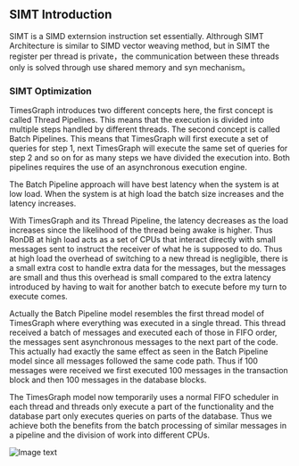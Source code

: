 

## SIMT Introduction

SIMT is a SIMD externsion instruction set essentially. Althrough SIMT Architecture is similar to SIMD vector weaving method, but in SIMT the register per thread is private，the communication between these threads only is solved through use shared memory and syn mechanism。

### SIMT Optimization

TimesGraph introduces two different concepts here, the first concept is called Thread Pipelines. This means that the execution is divided into multiple steps handled by different threads. The second concept is called Batch Pipelines. This means that TimesGraph will first execute a set of queries for step 1, next TimesGraph will execute the same set of queries for step 2 and so on for as many steps we have divided the execution into. Both pipelines requires the use of an asynchronous execution engine.

The Batch Pipeline approach will have best latency when the system is at low load. When the system is at high load the batch size increases and the latency increases.

With TimesGraph and its Thread Pipeline, the latency decreases as the load increases since the likelihood of the thread being awake is higher. Thus RonDB at high load acts as a set of CPUs that interact directly with small messages sent to instruct the receiver of what he is supposed to do. Thus at high load the overhead of switching to a new thread is negligible, there is a small extra cost to handle extra data for the messages, but the messages are small and thus this overhead is small compared to the extra latency introduced by having to wait for another batch to execute before my turn to execute comes.

Actually the Batch Pipeline model resembles the first thread model of TimesGraph where everything was executed in a single thread. This thread received a batch of messages and executed each of those in FIFO order, the messages sent asynchronous messages to the next part of the code. This actually had exactly the same effect as seen in the Batch Pipeline model since all messages followed the same code path. Thus if 100 messages were received we first executed 100 messages in the transaction block and then 100 messages in the database blocks.

The TimesGraph model now temporarily uses a normal FIFO scheduler in each thread and threads only execute a part of the functionality and the database part only executes queries on parts of the database. Thus we achieve both the benefits from the batch processing of similar messages in a pipeline and the division of work into different CPUs.

![Image text]()

